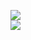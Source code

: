 [![](https://img.shields.io/badge/Made%20With-Github%20Spray-lightgrey.svg?style=for-the-badge&logo=github)](https://github.com/Annihil/github-spray#26069)  
[![](https://i.imgur.com/2DrTn0Z.gif)](https://github.com/Annihil/github-spray)